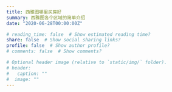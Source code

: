 ```yaml
---
title: 西雅图哪里买房好
summary: 西雅图各个区域的简单介绍
date: "2020-06-28T00:00:00Z"

# reading_time: false  # Show estimated reading time?
share: false  # Show social sharing links?
profile: false  # Show author profile?
# comments: false  # Show comments?

# Optional header image (relative to `static/img/` folder).
# header:
#   caption: ""
#  image: ""
---
```


